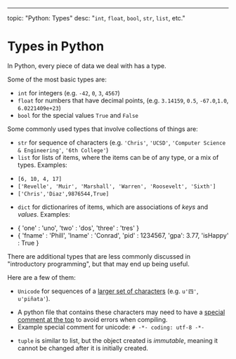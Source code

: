 ---
topic: "Python: Types"
desc: "`int`, `float`, `bool`, `str`, `list`, etc."

# Types in Python

In Python, every piece of data we deal with has a type.

Some of the most basic types are:

* `int` for integers (e.g. `-42`, `0`, `3`, `4567`)
* `float` for numbers that have decimal points, (e.g. `3.14159`, `0.5`, `-67.0`,`1.0`, `6.0221409e+23`)
* `bool` for the special values `True` and `False`

Some commonly used types that involve collections of things are:

* `str` for sequence of characters (e.g. `'Chris'`, `'UCSD'`, `'Computer Science & Engineering'`, `'6th College'`)
* `list` for lists of items, where the items can be of any type, or a mix of types.  Examples:
 - `[6, 10, 4, 17]`
 - `['Revelle', 'Muir', 'Marshall', 'Warren', 'Roosevelt', 'Sixth']`
 - `['Chris','Diaz',9876544,True]`
* `dict` for dictionarires of items, which are associations of *keys* and *values*.  Examples:
 - { 'one' : 'uno', 'two' : 'dos', 'three' : 'tres' }
 - { 'fname' : 'Phill', 'lname' : 'Conrad', 'pid' : 1234567, 'gpa': 3.77, 'isHappy' : True }
 
There are additional types that are less commonly discussed in "introductory programming", but that may end up being useful.

Here are a few of them:

* `Unicode` for sequences of a [larger set of characters](http://www.unicode.org) (e.g. `u'四'`, `u'piñata'`).
 - A python file that contains these characters may need to have a [special comment at the top](https://www.python.org/dev/peps/pep-0263/) to avoid errors when compiling. 
 - Example special comment for unicode: `# -*- coding: utf-8 -*-` 
* `tuple` is similar to list, but the object created is *immutable*, meaning it cannot be changed after it is initially created. 
